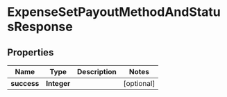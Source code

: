

# ExpenseSetPayoutMethodAndStatusResponse


## Properties

| Name | Type | Description | Notes |
|------------ | ------------- | ------------- | -------------|
|**success** | **Integer** |  |  [optional] |



